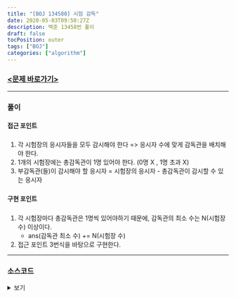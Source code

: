 ```yaml
---
title: "[BOJ 134580] 시험 감독"
date: 2020-05-03T09:50:27Z
description: 백준 13458번 풀이
draft: false
tocPosition: outer
tags: ["BOJ"]
categories: ["algorithm"]
---
```


### [<문제 바로가기>](https://www.acmicpc.net/problem/13458)

---

### 풀이

#### 접근 포인트
#####
1. 각 시험장의 응시자들을 모두 감시해야 한다 => 응시자 수에 맞게 감독관을 배치해야 한다.
2. 1개의 시험장에는 총감독관이 1명 있어야 한다. (0명 X , 1명 초과 X)
3. 부감독관(들)이 감시해야 할 응시자 = 시험장의 응시자 - 총감독관이 감시할 수 있는 응시자

#####
#### 구현 포인트
#####
1. 각 시험장마다 총감독관은 1명씩 있어야하기 때문에, 감독관의 최소 수는 N(시험장 수) 이상이다.
	- ans(감독관 최소 수) += N(시험장 수)
2. 접근 포인트 3번식을 바탕으로 구현한다.

---

### 소스코드
<details><summary>보기</summary>

```c++
#include <iostream>

using namespace std;

int P[1000001];

int main() {
    ios_base::sync_with_stdio(false);
    cin.tie(nullptr);
    
    int N,B,C,i,p_num;
    int64_t ans=0;
    
    cin >> N;
    
    for(i=0; i<N; i++)
        cin >> P[i];
    
    cin >> B >> C;
    
    ans += N;
    
    for(i=0; i<N; i++)
    {
        p_num = P[i] - B;
        
        if(p_num > 0)
        {
            if(p_num % C > 0)   ans += p_num/C + 1;
            else            ans += p_num/C;
        }
    }
    
    cout << ans << endl;
}
```

</details>